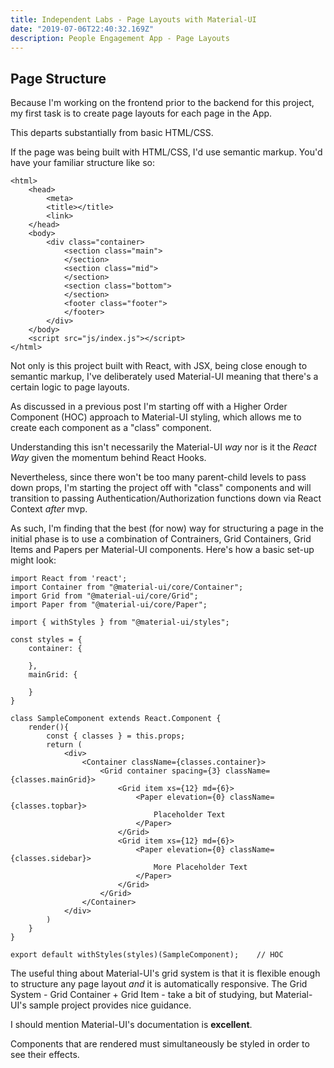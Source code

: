 ```yaml
---
title: Independent Labs - Page Layouts with Material-UI
date: "2019-07-06T22:40:32.169Z"
description: People Engagement App - Page Layouts
---
```


## Page Structure

Because I'm working on the frontend prior to the backend for this project, my first task is to create page layouts for each page in the App.

This departs substantially from basic HTML/CSS.

If the page was being built with HTML/CSS, I'd use semantic markup. You'd have your familiar structure like so:

```
<html>
    <head>
        <meta>
        <title></title>
        <link>
    </head>
    <body>
        <div class="container>
            <section class="main">
            </section>
            <section class="mid">
            </section>
            <section class="bottom">
            </section>
            <footer class="footer">
            </footer>
        </div>
    </body>
    <script src="js/index.js"></script>
</html>
```

Not only is this project built with React, with JSX, being close enough to semantic markup, I've deliberately used Material-UI meaning that there's a certain logic to page layouts.

As discussed in a previous post I'm starting off with a Higher Order Component (HOC) approach to Material-UI styling, which allows me to create each component as a "class" component.

Understanding this isn't necessarily the Material-UI _way_ nor is it the _React Way_ given the momentum behind React Hooks.

Nevertheless, since there won't be too many parent-child levels to pass down props, I'm starting the project off with "class" components and will transition to passing Authentication/Authorization functions down via React Context _after_ mvp.

As such, I'm finding that the best (for now) way for structuring a page in the initial phase is to use a combination of Contrainers, Grid Containers, Grid Items and Papers per Material-UI components. Here's how a basic set-up might look:

```
import React from 'react';
import Container from "@material-ui/core/Container";
import Grid from "@material-ui/core/Grid";
import Paper from "@material-ui/core/Paper";

import { withStyles } from "@material-ui/styles";

const styles = {
    container: {

    },
    mainGrid: {

    }
}

class SampleComponent extends React.Component {
    render(){
        const { classes } = this.props;
        return (
            <div>
                <Container className={classes.container}>
                    <Grid container spacing={3} className={classes.mainGrid}>
                        <Grid item xs={12} md={6}>
                            <Paper elevation={0} className={classes.topbar}>
                                Placeholder Text
                            </Paper>
                        </Grid>
                        <Grid item xs={12} md={6}>
                            <Paper elevation={0} className={classes.sidebar}>
                                More Placeholder Text
                            </Paper>
                        </Grid>
                    </Grid>
                </Container>
            </div>
        )
    }
}

export default withStyles(styles)(SampleComponent);    // HOC

```

The useful thing about Material-UI's grid system is that it is flexible enough to structure any page layout _and_ it is automatically responsive. The Grid System - Grid Container + Grid Item - take a bit of studying, but Material-UI's sample project provides nice guidance.

I should mention Material-UI's documentation is **excellent**.

Components that are rendered must simultaneously be styled in order to see their effects.
